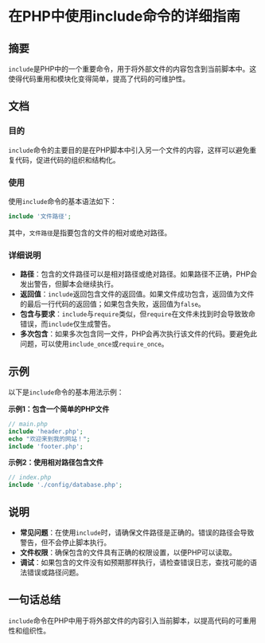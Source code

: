 <!--
Meta Description: # 在PHP中使用include命令的详细指南 ## 摘要 `include`是PHP中的一个重要命令，用于将外部文件的内容包含到当前脚本中。这使得代码重用和模块化变得简单，提高了代码的可维护性。 ## 文档 ### 目的 `include`命令的主要目的是在PHP脚本中引入另一个文件的内容，这样可...
Meta Keywords: include, php, 文件路径, require, 在php中使用include命令的详细指南
-->

# 在PHP中使用include命令的详细指南

## 摘要
`include`是PHP中的一个重要命令，用于将外部文件的内容包含到当前脚本中。这使得代码重用和模块化变得简单，提高了代码的可维护性。

## 文档
### 目的
`include`命令的主要目的是在PHP脚本中引入另一个文件的内容，这样可以避免重复代码，促进代码的组织和结构化。

### 使用
使用`include`命令的基本语法如下：
```php
include '文件路径';
```
其中，`文件路径`是指要包含的文件的相对或绝对路径。

### 详细说明
- **路径**：包含的文件路径可以是相对路径或绝对路径。如果路径不正确，PHP会发出警告，但脚本会继续执行。
- **返回值**：`include`返回包含文件的返回值。如果文件成功包含，返回值为文件的最后一行代码的返回值；如果包含失败，返回值为`false`。
- **包含与要求**：`include`与`require`类似，但`require`在文件未找到时会导致致命错误，而`include`仅生成警告。
- **多次包含**：如果多次包含同一文件，PHP会再次执行该文件的代码。要避免此问题，可以使用`include_once`或`require_once`。

## 示例
以下是`include`命令的基本用法示例：

**示例1：包含一个简单的PHP文件**
```php
// main.php
include 'header.php';
echo "欢迎来到我的网站！";
include 'footer.php';
```

**示例2：使用相对路径包含文件**
```php
// index.php
include './config/database.php';
```

## 说明
- **常见问题**：在使用`include`时，请确保文件路径是正确的。错误的路径会导致警告，但不会停止脚本执行。
- **文件权限**：确保包含的文件具有正确的权限设置，以便PHP可以读取。
- **调试**：如果包含的文件没有如预期那样执行，请检查错误日志，查找可能的语法错误或路径问题。

## 一句话总结
`include`命令在PHP中用于将外部文件的内容引入当前脚本，以提高代码的可重用性和组织性。